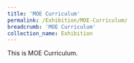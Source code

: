 ```yaml
---
title: 'MOE Curriculum'
permalink: /Exhibition/MOE-Curriculum/
breadcrumb: 'MOE Curriculum'
collection_name: Exhibition
---
```


<div>
This is MOE Curriculum.
</div>
